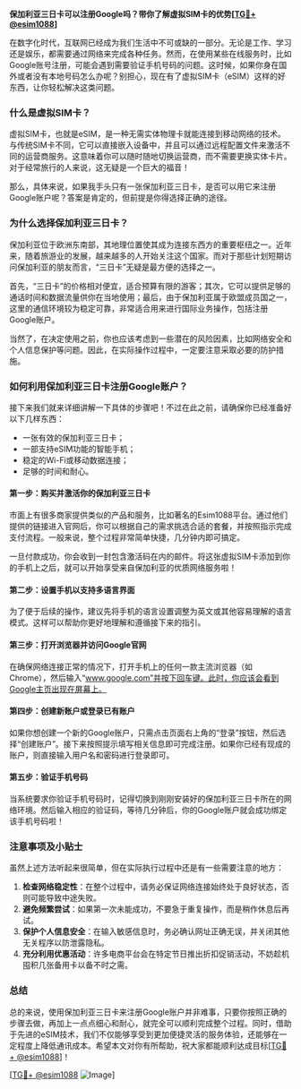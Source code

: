 **保加利亚三日卡可以注册Google吗？带你了解虚拟SIM卡的优势[[TG💪+ @esim1088](https://t.me/s/esim1088)]**

在数字化时代，互联网已经成为我们生活中不可或缺的一部分。无论是工作、学习还是娱乐，都需要通过网络来完成各种任务。然而，在使用某些在线服务时，比如Google账号注册，可能会遇到需要验证手机号码的问题。这时候，如果你身在国外或者没有本地号码怎么办呢？别担心，现在有了虚拟SIM卡（eSIM）这样的好东西，让你轻松解决这类问题。

### 什么是虚拟SIM卡？

虚拟SIM卡，也就是eSIM，是一种无需实体物理卡就能连接到移动网络的技术。与传统SIM卡不同，它可以直接嵌入设备中，并且可以通过远程配置文件来激活不同的运营商服务。这意味着你可以随时随地切换运营商，而不需要更换实体卡片。对于经常旅行的人来说，这无疑是一个巨大的福音！

那么，具体来说，如果我手头只有一张保加利亚三日卡，是否可以用它来注册Google账户呢？答案是肯定的，但前提是你得选择正确的途径。

### 为什么选择保加利亚三日卡？

保加利亚位于欧洲东南部，其地理位置使其成为连接东西方的重要枢纽之一。近年来，随着旅游业的发展，越来越多的人开始关注这个国家。而对于那些计划短期访问保加利亚的朋友而言，“三日卡”无疑是最方便的选择之一。

首先，“三日卡”的价格相对便宜，适合预算有限的游客；其次，它可以提供足够的通话时间和数据流量供你在当地使用；最后，由于保加利亚属于欧盟成员国之一，这里的通信环境较为稳定可靠，非常适合用来进行国际业务操作，包括注册Google账户。

当然了，在决定使用之前，你也应该考虑到一些潜在的风险因素，比如网络安全和个人信息保护等问题。因此，在实际操作过程中，一定要注意采取必要的防护措施。

### 如何利用保加利亚三日卡注册Google账户？

接下来我们就来详细讲解一下具体的步骤吧！不过在此之前，请确保你已经准备好以下几样东西：
- 一张有效的保加利亚三日卡；
- 一部支持eSIM功能的智能手机；
- 稳定的Wi-Fi或移动数据连接；
- 足够的时间和耐心。

#### 第一步：购买并激活你的保加利亚三日卡

市面上有很多商家提供类似的产品和服务，比如著名的Esim1088平台。通过他们提供的链接进入官网后，你可以根据自己的需求挑选合适的套餐，并按照指示完成支付流程。一般来说，整个过程非常简单快捷，几分钟内即可搞定。

一旦付款成功，你会收到一封包含激活码在内的邮件。将这张虚拟SIM卡添加到你的手机上之后，就可以开始享受来自保加利亚的优质网络服务啦！

#### 第二步：设置手机以支持多语言界面

为了便于后续的操作，建议先将手机的语言设置调整为英文或其他容易理解的语言模式。这样可以帮助你更好地理解和遵循接下来的指引。

#### 第三步：打开浏览器并访问Google官网

在确保网络连接正常的情况下，打开手机上的任何一款主流浏览器（如Chrome），然后输入“www.google.com”并按下回车键。此时，你应该会看到Google主页出现在屏幕上。

#### 第四步：创建新账户或登录已有账户

如果你想创建一个新的Google账户，只需点击页面右上角的“登录”按钮，然后选择“创建账户”。接下来按照提示填写相关信息即可完成注册。如果你已经有现成的账户，则直接输入用户名和密码进行登录即可。

#### 第五步：验证手机号码

当系统要求你验证手机号码时，记得切换到刚刚安装好的保加利亚三日卡所在的网络环境。然后输入相应的验证码，等待几分钟后，你的Google账户就会成功绑定该手机号码啦！

### 注意事项及小贴士

虽然上述方法听起来很简单，但在实际执行过程中还是有一些需要注意的地方：

1. **检查网络稳定性**：在整个过程中，请务必保证网络连接始终处于良好状态，否则可能导致中途失败。
2. **避免频繁尝试**：如果第一次未能成功，不要急于重复操作，而是稍作休息后再试。
3. **保护个人信息安全**：在输入敏感信息时，务必确认网址正确无误，并关闭其他无关程序以防泄露隐私。
4. **充分利用优惠活动**：许多电商平台会在特定节日推出折扣促销活动，不妨趁机囤积几张备用卡以备不时之需。

### 总结

总的来说，使用保加利亚三日卡来注册Google账户并非难事，只要你按照正确的步骤去做，再加上一点点细心和耐心，就完全可以顺利完成整个过程。同时，借助于先进的eSIM技术，我们不仅能够享受到更加便捷灵活的服务体验，还能够在一定程度上降低通讯成本。希望本文对你有所帮助，祝大家都能顺利达成目标[[TG💪+ @esim1088](https://t.me/s/esim1088)]！

[[TG💪+ @esim1088](https://t.me/s/esim1088) ![Image](https://i.postimg.cc/4NQfJmqS/Snipaste-2025-05-13-00-14-12.png)]